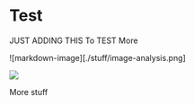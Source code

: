 # Test


JUST ADDING THIS To TEST More




![markdown-image][./stuff/image-analysis.png]

<img src="./stuff/image-analysis.jpg">

More stuff
